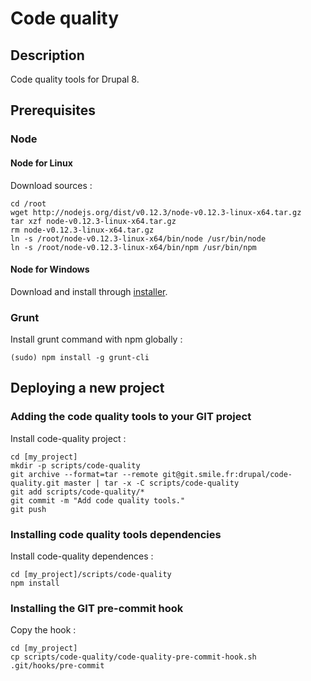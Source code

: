 # Code quality

## Description

Code quality tools for Drupal 8.



## Prerequisites

### Node

#### Node for Linux

Download sources :
```shell
cd /root
wget http://nodejs.org/dist/v0.12.3/node-v0.12.3-linux-x64.tar.gz
tar xzf node-v0.12.3-linux-x64.tar.gz
rm node-v0.12.3-linux-x64.tar.gz
ln -s /root/node-v0.12.3-linux-x64/bin/node /usr/bin/node
ln -s /root/node-v0.12.3-linux-x64/bin/npm /usr/bin/npm
```

#### Node for Windows

Download and install through [installer](http://nodejs.org/download/).


### Grunt

Install grunt command with npm globally :
```shell
(sudo) npm install -g grunt-cli
```



## Deploying a new project

### Adding the code quality tools to your GIT project

Install code-quality project :
```shell
cd [my_project]
mkdir -p scripts/code-quality
git archive --format=tar --remote git@git.smile.fr:drupal/code-quality.git master | tar -x -C scripts/code-quality
git add scripts/code-quality/*
git commit -m "Add code quality tools."
git push
```

### Installing code quality tools dependencies

Install code-quality dependences :
```shell
cd [my_project]/scripts/code-quality
npm install
```

### Installing the GIT pre-commit hook

Copy the hook :
```shell
cd [my_project]
cp scripts/code-quality/code-quality-pre-commit-hook.sh .git/hooks/pre-commit
```

